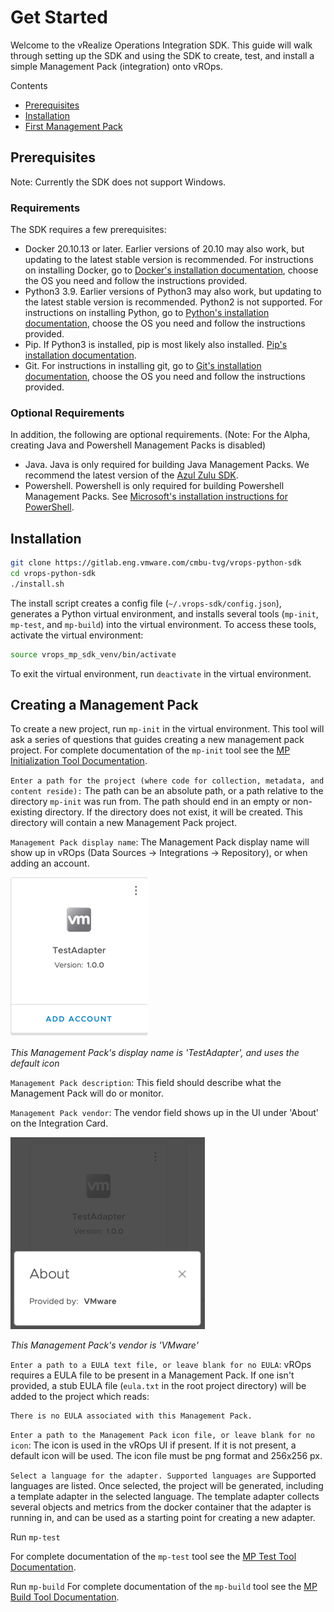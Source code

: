 Get Started
===========

Welcome to the vRealize Operations Integration SDK. This guide will walk through setting up the SDK and using the SDK
to create, test, and install a simple Management Pack (integration) onto vROps.

Contents
* [Prerequisites](#prerequisites)
* [Installation](#installation)
* [First Management Pack](#creating-a-management-pack)

## Prerequisites

Note: Currently the SDK does not support Windows.

### Requirements
The SDK requires a few prerequisites:
* Docker 20.10.13 or later. Earlier versions of 20.10 may also work, but updating to the latest stable version is recommended.
  For instructions on installing Docker, go to [Docker's installation documentation](https://docs.docker.com/engine/install/),
  choose the OS you need and follow the instructions provided. 
* Python3 3.9. Earlier versions of Python3 may also work, but updating to the latest stable version is recommended. Python2 is not supported.
  For instructions on installing Python, go to [Python's installation documentation](https://wiki.python.org/moin/BeginnersGuide/Download),
  choose the OS you need and follow the instructions provided.
* Pip. If Python3 is installed, pip is most likely also installed. 
  [Pip's installation documentation](https://pip.pypa.io/en/stable/installation/).
* Git. For instructions in installing git, go to [Git's installation documentation](https://git-scm.com/downloads),
  choose the OS you need and follow the instructions provided.

### Optional Requirements
In addition, the following are optional requirements. (Note: For the Alpha, creating Java and Powershell Management Packs
is disabled)
* Java. Java is only required for building Java Management Packs. We recommend the latest version of the [Azul Zulu SDK](https://www.azul.com/downloads/?package=jdk#download-openjdk).
* Powershell. Powershell is only required for building Powershell Management Packs. See [Microsoft's installation instructions for PowerShell](https://docs.microsoft.com/en-us/powershell/scripting/install/installing-powershell?view=powershell-7.2).

## Installation
```sh
git clone https://gitlab.eng.vmware.com/cmbu-tvg/vrops-python-sdk
cd vrops-python-sdk
./install.sh
```
The install script creates a config file (`~/.vrops-sdk/config.json`), generates a Python virtual environment, and 
installs several tools (`mp-init`, `mp-test`, and `mp-build`) into the virtual environment. To access these tools, 
activate the virtual environment:
```sh
source vrops_mp_sdk_venv/bin/activate
```
To exit the virtual environment, run `deactivate` in the virtual environment.

## Creating a Management Pack
To create a new project, run `mp-init` in the virtual environment. This tool will ask a series of questions that guides
creating a new management pack project. For complete documentation of the `mp-init` tool see the [MP Initialization Tool Documentation](mp-init.md).

`Enter a path for the project (where code for collection, metadata, and content reside):`
The path can be an absolute path, or a path relative to the directory `mp-init` was run from. The path should end in an empty
or non-existing directory. If the directory does not exist, it will be created. This directory will contain a new Management
Pack project.

`Management Pack display name`: The Management Pack display name will show up in vROps (Data Sources -> Integrations -> 
Repository), or when adding an account.

![Integration Card for the 'TestAdapter' Management Pack](test-adapter-integration-card.png)

*This Management Pack's display name is 'TestAdapter', and uses the default icon*

`Management Pack description`: This field should describe what the Management Pack will do or monitor.

`Management Pack vendor`: The vendor field shows up in the UI under 'About' on the Integration Card.

![About popup for the 'TestAdapter' Management Pack](test-adapter-about.png)

*This Management Pack's vendor is 'VMware'*

`Enter a path to a EULA text file, or leave blank for no EULA`: vROps requires a EULA file to be present in a Management
Pack. If one isn't provided, a stub EULA file (`eula.txt` in the root project directory) will be added to the project 
which reads:
```
There is no EULA associated with this Management Pack.
```

`Enter a path to the Management Pack icon file, or leave blank for no icon`: The icon is used in the vROps UI if present.
If it is not present, a default icon will be used. The icon file must be png format and 256x256 px.

`Select a language for the adapter. Supported languages are`
Supported languages are listed. Once selected, the project will be generated, including a template adapter in the 
selected language. The template adapter collects several objects and metrics from the docker container that the adapter 
is running in, and can be used as a starting point for creating a new adapter.

Run `mp-test`

For complete documentation of the `mp-test` tool see the [MP Test Tool Documentation](mp-test.md).

Run `mp-build`
For complete documentation of the `mp-build` tool see the [MP Build Tool Documentation](mp-build.md).
